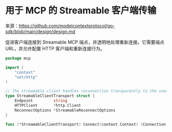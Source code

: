 # 用于 MCP 的 Streamable 客户端传输

来源：https://github.com/modelcontextprotocol/go-sdk/blob/main/design/design.md

促进客户端连接到 Streamable MCP 端点，并透明地处理重新连接。它需要端点 URL，并允许配置 HTTP 客户端和重新连接行为。

```Go
package mcp

import (
	"context"
	"net/http"
)

// The streamable client handles reconnection transparently to the user.
type StreamableClientTransport struct {
	Endpoint         string
	HTTPClient       *http.Client
	ReconnectOptions *StreamableReconnectOptions
}

func (*StreamableClientTransport) Connect(context.Context) (Connection, error)
```